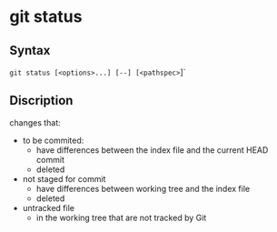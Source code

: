 # git status

## Syntax

`git status [<options>...] [--] [<pathspec>`]`

## Discription

changes that:

- to be commited:
  - have differences between the index file and the current HEAD commit
  - deleted
- not staged for commit
  - have differences between working tree and the index file
  - deleted
- untracked file
  - in the working tree that are not tracked by Git
